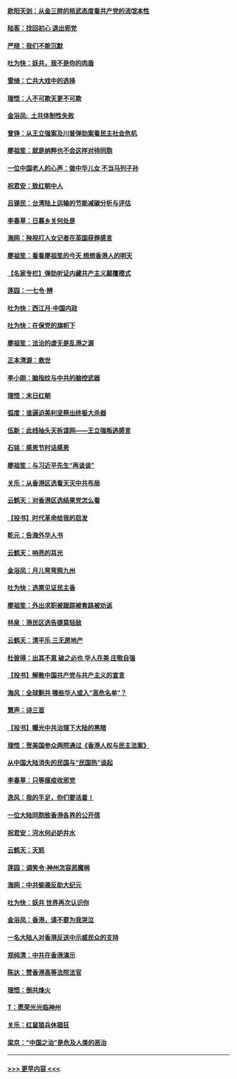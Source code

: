 #### [欧阳天剑：从金三胖的核武态度看共产党的流氓本性](../pages/nsc993/n11702238.md?t=12061501) 
#### [陆客：找回初心 退出邪党](../pages/nsc993/n11702213.md?t=12061501) 
#### [严晓：我们不能沉默](../pages/nsc993/n11702110.md?t=12061501) 
#### [吐为快：妖共，我不是你的肉盾](../pages/nsc993/n11701366.md?t=12061501) 
#### [雪绮：亡共大戏中的选择](../pages/nsc993/n11699922.md?t=12061501) 
#### [理悟：人不可欺天更不可欺](../pages/nsc993/n11699657.md?t=12061501) 
#### [金浴凤:  土共体制性失败](../pages/nsc993/n11699361.md?t=12061501) 
#### [曾铮：从王立强案及川普弹劾案看民主社会危机](../pages/nsc993/n11699318.md?t=12061501) 
#### [廖祖笙：就是纳粹也不会这样对待同胞](../pages/nsc993/n11697658.md?t=12061501) 
#### [一位中国老人的心声：做中华儿女 不当马列子孙](../pages/nsc993/n11697525.md?t=12061501) 
#### [祝君安：致红朝中人](../pages/nsc993/n11697518.md?t=12061501) 
#### [吕锡民：台湾陆上运输的节能减碳分析与评估](../pages/nsc993/n11694983.md?t=12061501) 
#### [李春草：日暮乡关何处是](../pages/nsc993/n11694805.md?t=12061501) 
#### [海网：殃视打人女记者在英国获罪感言](../pages/nsc993/n11693832.md?t=12061501) 
#### [廖祖笙：看看廖祖笙的今天 想想香港人的明天](../pages/nsc993/n11693707.md?t=12061501) 
#### [【名家专栏】弹劾听证内藏共产主义颠覆模式](../pages/nsc993/n11693563.md?t=12061501) 
#### [莲园：一七令‧辨](../pages/nsc993/n11692558.md?t=12061501) 
#### [吐为快：西江月·中国内政](../pages/nsc993/n11692071.md?t=12061501) 
#### [吐为快：在保党的旗帜下](../pages/nsc993/n11691188.md?t=12061501) 
#### [廖祖笙：法治的虚无是乱港之源](../pages/nsc993/n11690605.md?t=12061501) 
#### [正本清源：救世](../pages/nsc993/n11689134.md?t=12061501) 
#### [李小刚：脑指纹与中共的脑控武器](../pages/nsc993/n11688900.md?t=12061501) 
#### [理悟：末日红朝](../pages/nsc993/n11688829.md?t=12061501) 
#### [弧度：谁逼迫美利坚祭出终极大杀器](../pages/nsc993/n11688735.md?t=12061501) 
#### [伍新：此线抽头天拆谍网——王立强叛逃感言](../pages/nsc993/n11687981.md?t=12061501) 
#### [石铭：感恩节时话感恩](../pages/nsc993/n11687568.md?t=12061501) 
#### [廖祖笙：与习近平先生“再谈谈”](../pages/nsc993/n11687005.md?t=12061501) 
#### [关乐：从香港区选看天灭中共布局](../pages/nsc993/n11686647.md?t=12061501) 
#### [云鹤天：对香港区选结果党怎么看](../pages/nsc993/n11686216.md?t=12061501) 
#### [【投书】时代革命给我的启发](../pages/nsc993/n11684287.md?t=12061501) 
#### [乾元：告海外华人书](../pages/nsc993/n11684044.md?t=12061501) 
#### [云鹤天：响亮的耳光](../pages/nsc993/n11684254.md?t=12061501) 
#### [金浴凤：月儿弯弯照九州](../pages/nsc993/n11684231.md?t=12061501) 
#### [吐为快：选票见证民主香](../pages/nsc993/n11684206.md?t=12061501) 
#### [廖祖笙：外出求职被跟踪被套路被劝返](../pages/nsc993/n11683874.md?t=12061501) 
#### [林泉：港民区选告捷莫轻敌](../pages/nsc993/n11683930.md?t=12061501) 
#### [云鹤天：清平乐 三无房地产](../pages/nsc993/n11681521.md?t=12061501) 
#### [杜彼得：出其不意 破之必也 华人在美 庄敬自强](../pages/nsc993/n11679554.md?t=12061501) 
#### [【投书】解散中国共产党与共产主义的宣言](../pages/nsc993/n11679177.md?t=12061501) 
#### [海风：全球剿共 哪些华人或入“高危名单”？](../pages/nsc993/n11678617.md?t=12061501) 
#### [慧声：诗三首](../pages/nsc993/n11678848.md?t=12061501) 
#### [【投书】曝光中共治理下大陆的黑暗](../pages/nsc993/n11678674.md?t=12061501) 
#### [理悟：贺美国参众两院通过《香港人权与民主法案》](../pages/nsc993/n11678104.md?t=12061501) 
#### [从中国大陆消失的民国与“民国热”谈起](../pages/nsc993/n11678075.md?t=12061501) 
#### [李春草：只等瘟疫收邪党](../pages/nsc993/n11677308.md?t=12061501) 
#### [逸风：我的手足，你们要活着！](../pages/nsc993/n11676352.md?t=12061501) 
#### [一位大陆同胞致香港各界的公开信](../pages/nsc993/n11675761.md?t=12061501) 
#### [祝君安：河水何必妒井水](../pages/nsc993/n11675746.md?t=12061501) 
#### [云鹤天：天怒](../pages/nsc993/n11675718.md?t=12061501) 
#### [莲园：调笑令‧神州怎容恶魔祸](../pages/nsc993/n11675648.md?t=12061501) 
#### [海网：中共偷袭反助大纪元](../pages/nsc993/n11673515.md?t=12061501) 
#### [吐为快：妖共 世界再次认识你](../pages/nsc993/n11673506.md?t=12061501) 
#### [金浴凤：香港，请不要为我哭泣](../pages/nsc993/n11673248.md?t=12061501) 
#### [一名大陆人对香港反送中示威民众的支持](../pages/nsc993/n11672615.md?t=12061501) 
#### [郑纯清：中共在香港演示](../pages/nsc993/n11670539.md?t=12061501) 
#### [陈达：赞香港高等法院法官](../pages/nsc993/n11669542.md?t=12061501) 
#### [理悟：倒共烽火](../pages/nsc993/n11668844.md?t=12061501) 
#### [T：愿荣光光临神州](../pages/nsc993/n11668421.md?t=12061501) 
#### [关乐：红鼠狼兵休猖狂](../pages/nsc993/n11668378.md?t=12061501) 
#### [梁京：“中国之治”是危及人类的恶治](../pages/nsc993/n11668328.md?t=12061501) 

----
#### [ >>> 更早内容 <<< ](../indexes/nsc993-earlier.md)
